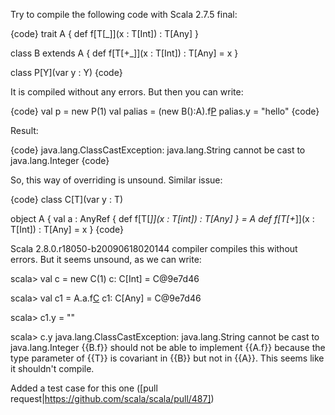 Try to compile the following code with Scala 2.7.5 final:

{code}
trait A {
 def f[T[_]](x : T[Int]) : T[Any]
}

class B extends A {
 def f[T[+_]](x : T[Int]) : T[Any] = x
}

class P[Y](var y : Y)
{code}

It is compiled without any errors. But then you can write:

{code}
val p = new P(1)
val palias = (new B():A).f[P](p)
palias.y = "hello"
{code}

Result:

{code}
java.lang.ClassCastException: java.lang.String cannot be cast to java.lang.Integer
{code}


So, this way of overriding is unsound.
Similar issue:

{code}
class C[T](var y : T)

object A {
val a : AnyRef { def f[T[_]](x : T[int]) : T[Any] } = A
def f[T[+_]](x : T[Int]) : T[Any] = x
}
{code}

Scala 2.8.0.r18050-b20090618020144 compiler compiles this without
errors. But it seems unsound, as we can write:

scala> val c = new C(1)
c: C[Int] = C@9e7d46

scala> val c1 = A.a.f[C](c)
c1: C[Any] = C@9e7d46

scala> c1.y = ""

scala> c.y
java.lang.ClassCastException: java.lang.String cannot be cast to
java.lang.Integer
{{B.f}} should not be able to implement {{A.f}} because the type parameter of {{T}} is covariant in {{B}} but not in {{A}}. This seems like it shouldn't compile.

Added a test case for this one ([pull request|https://github.com/scala/scala/pull/487])
